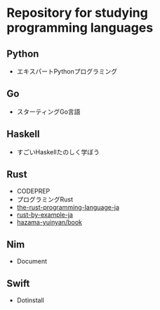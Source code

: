 # Repository for studying programming languages

## Python

- エキスパートPythonプログラミング

## Go

- スターティングGo言語

## Haskell

- すごいHaskellたのしく学ぼう

## Rust

- CODEPREP
- プログラミングRust
- [the-rust-programming-language-ja](https://doc.rust-jp.rs/the-rust-programming-language-ja/1.6/book/)
- [rust-by-example-ja](https://doc.rust-jp.rs/rust-by-example-ja/rust-by-example/)
- [hazama-yuinyan/book](https://y-yu.github.io/trpl-2nd-pdf/book.pdf)

## Nim

- Document

## Swift

- Dotinstall
